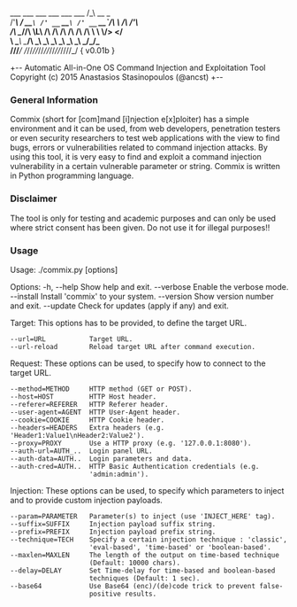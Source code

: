    ___    ___     ___ ___     ___ ___ /\_\   __  _  
  /'___\ / __`\ /' __` __`\ /' __` __`\/\ \ /\ \/'\   
 /\ \__//\ \L\ \/\ \/\ \/\ \/\ \/\ \/\ \ \ \\/>  </  
 \ \____\ \____/\ \_\ \_\ \_\ \_\ \_\ \_\ \_\/\_/\_\
  \/____/\/___/  \/_/\/_/\/_/\/_/\/_/\/_/\/_/\//\/_/ { v0.01b }

+--
Automatic All-in-One OS Command Injection and Exploitation Tool
Copyright (c) 2015 Anastasios Stasinopoulos (@ancst)
+--

### General Information

Commix (short for [com]mand [i]njection e[x]ploiter) has a simple environment and it can be used, from web developers, penetration testers or even security researchers to test web applications with the view to find bugs, errors or vulnerabilities related to command injection attacks. By using this tool, it is very easy to find and exploit a command injection vulnerability in a certain vulnerable parameter or string. Commix is written in Python programming language.

### Disclaimer
The tool is only for testing and academic purposes and can only be used where strict consent has been given. Do not use it for illegal purposes!!

### Usage
Usage: ./commix.py [options]

Options:
  -h, --help            Show help and exit.
  --verbose             Enable the verbose mode.
  --install             Install 'commix' to your system.
  --version             Show version number and exit.
  --update              Check for updates (apply if any) and exit.

  Target:
    This options has to be provided, to define the target URL.

    --url=URL           Target URL.
    --url-reload        Reload target URL after command execution.

  Request:
    These options can be used, to specify how to connect to the target
    URL.

    --method=METHOD     HTTP method (GET or POST).
    --host=HOST         HTTP Host header.
    --referer=REFERER   HTTP Referer header.
    --user-agent=AGENT  HTTP User-Agent header.
    --cookie=COOKIE     HTTP Cookie header.
    --headers=HEADERS   Extra headers (e.g. 'Header1:Value1\nHeader2:Value2').
    --proxy=PROXY       Use a HTTP proxy (e.g. '127.0.0.1:8080').
    --auth-url=AUTH_..  Login panel URL.
    --auth-data=AUTH..  Login parameters and data.
    --auth-cred=AUTH..  HTTP Basic Authentication credentials (e.g.
                        'admin:admin').

  Injection:
    These options can be used, to specify which parameters to inject and
    to provide custom injection payloads.

    --param=PARAMETER   Parameter(s) to inject (use 'INJECT_HERE' tag).
    --suffix=SUFFIX     Injection payload suffix string.
    --prefix=PREFIX     Injection payload prefix string.
    --technique=TECH    Specify a certain injection technique : 'classic',
                        'eval-based', 'time-based' or 'boolean-based'.
    --maxlen=MAXLEN     The length of the output on time-based technique
                        (Default: 10000 chars).
    --delay=DELAY       Set Time-delay for time-based and boolean-based
                        techniques (Default: 1 sec).
    --base64            Use Base64 (enc)/(de)code trick to prevent false-
                        positive results.
